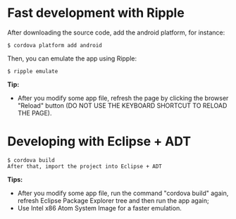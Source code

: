 # Fast development with Ripple
After downloading the source code, add the android platform, for instance:

    $ cordova platform add android

Then, you can emulate the app using Ripple:

    $ ripple emulate

**Tip:**
* After you modify some app file, refresh the page by clicking the browser "Reload" button (DO NOT USE THE KEYBOARD SHORTCUT TO RELOAD THE PAGE).

# Developing with Eclipse + ADT

    $ cordova build
    After that, import the project into Eclipse + ADT

**Tips:**
* After you modify some app file, run the command "cordova build" again, refresh Eclipse Package Explorer tree and then run the app again;
* Use Intel x86 Atom System Image for a faster emulation.